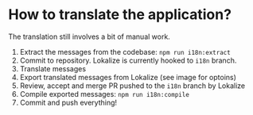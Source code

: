 # How to translate the application?

The translation still involves a bit of manual work.

1) Extract the messages from the codebase:
`npm run i18n:extract`
2) Commit to repository. Lokalize is currently hooked to `i18n` branch.
3) Translate messages
4) Export translated messages from Lokalize (see image for optoins)
5) Review, accept and merge PR pushed to the `i18n` branch by Lokalize
6) Compile exported messages:
`npm run i18n:compile`
7) Commit and push everything!
